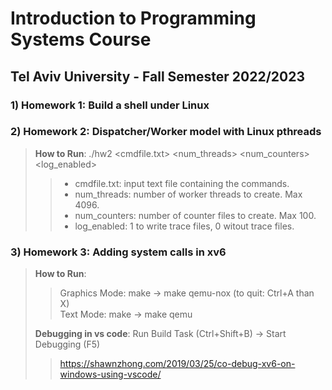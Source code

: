 # Introduction to Programming Systems Course 
## Tel Aviv University - Fall Semester 2022/2023

### 1) Homework 1: Build a shell under Linux

### 2) Homework 2: Dispatcher/Worker model with Linux pthreads
> **How to Run**:   ./hw2 <cmdfile.txt> <num_threads> <num_counters> <log_enabled>
> > - cmdfile.txt: input text file containing the commands.
> > - num_threads: number of worker threads to create. Max 4096.
> > - num_counters: number of counter files to create. Max 100.
> > - log_enabled: 1 to write trace files, 0 witout trace files.

### 3) Homework 3: Adding system calls in xv6 
> **How to Run**: 
> > Graphics Mode:  make -> make qemu-nox (to quit: Ctrl+A than X)  
> > Text Mode: make -> make qemu  
>
> **Debugging in vs code**: Run Build Task (Ctrl+Shift+B) -> Start Debugging (F5)  
> >  https://shawnzhong.com/2019/03/25/co-debug-xv6-on-windows-using-vscode/
